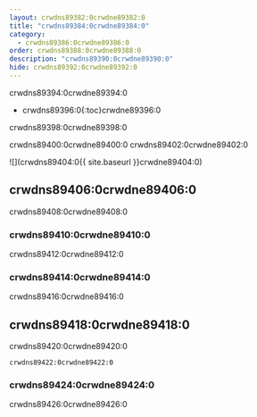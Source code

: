 ```yaml
---
layout: crwdns89382:0crwdne89382:0
title: "crwdns89384:0crwdne89384:0"
category:
  - crwdns89386:0crwdne89386:0
order: crwdns89388:0crwdne89388:0
description: "crwdns89390:0crwdne89390:0"
hide: crwdns89392:0crwdne89392:0
---
```

crwdns89394:0crwdne89394:0

* crwdns89396:0{:toc}crwdne89396:0

crwdns89398:0crwdne89398:0

crwdns89400:0crwdne89400:0 crwdns89402:0crwdne89402:0

![](crwdns89404:0{{ site.baseurl }}crwdne89404:0)

## crwdns89406:0crwdne89406:0

crwdns89408:0crwdne89408:0

### crwdns89410:0crwdne89410:0

crwdns89412:0crwdne89412:0

### crwdns89414:0crwdne89414:0

crwdns89416:0crwdne89416:0

## crwdns89418:0crwdne89418:0

crwdns89420:0crwdne89420:0

`crwdns89422:0crwdne89422:0`

### crwdns89424:0crwdne89424:0

crwdns89426:0crwdne89426:0